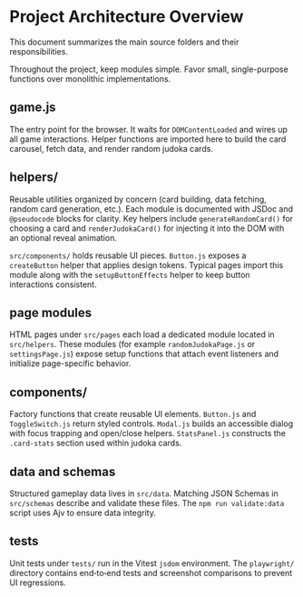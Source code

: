 # Project Architecture Overview

This document summarizes the main source folders and their responsibilities.

Throughout the project, keep modules simple. Favor small,
single-purpose functions over monolithic implementations.

## game.js

The entry point for the browser. It waits for `DOMContentLoaded` and wires up all game interactions. Helper functions are imported here to build the card carousel, fetch data, and render random judoka cards.

## helpers/

Reusable utilities organized by concern (card building, data fetching, random card generation, etc.). Each module is documented with JSDoc and `@pseudocode` blocks for clarity.
Key helpers include `generateRandomCard()` for choosing a card and `renderJudokaCard()` for injecting it into the DOM with an optional reveal animation.

`src/components/` holds reusable UI pieces. `Button.js` exposes a `createButton` helper that applies design tokens. Typical pages import this module along with the `setupButtonEffects` helper to keep button interactions consistent.

## page modules

HTML pages under `src/pages` each load a dedicated module located in
`src/helpers`. These modules (for example `randomJudokaPage.js` or
`settingsPage.js`) expose setup functions that attach event listeners and
initialize page-specific behavior.

## components/

Factory functions that create reusable UI elements. `Button.js` and
`ToggleSwitch.js` return styled controls. `Modal.js` builds an accessible
dialog with focus trapping and open/close helpers. `StatsPanel.js` constructs
the `.card-stats` section used within judoka cards.

## data and schemas

Structured gameplay data lives in `src/data`. Matching JSON Schemas in `src/schemas` describe and validate these files. The `npm run validate:data` script uses Ajv to ensure data integrity.

## tests

Unit tests under `tests/` run in the Vitest `jsdom` environment. The `playwright/` directory contains end‑to‑end tests and screenshot comparisons to prevent UI regressions.
